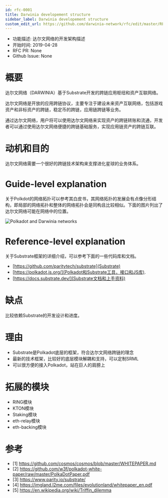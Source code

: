 ```yaml
---
id: rfc-0001
title: Darwinia developement structure
sidebar_label: Darwinia developement structure
custom_edit_url: https://github.com/darwinia-network/rfc/edit/master/RFC/src/0001-darwinia-developement-structure.md
---
```


- 功能描述: 达尔文网络的开发架构描述
- 开始时间: 2019-04-28
- RFC PR: None
- Github Issue: None

# 概要
[summary]: #summary

达尔文网络（DARWINIA）基于Substrate开发的跨链应用枢纽和资产互联网络。

达尔文网络是开放的应用跨链协议，主要专注于建设未来资产互联网络，包括游戏资产和非标资产的跨链，稳定币的跨链，应用链跨链等业务。

通过达尔文网络，用户将可以使用达尔文网络来实现资产的跨链转账和流通，开发者可以通过使用达尔文网络便捷的跨链基础服务，实现应用链资产的跨链互联。


# 动机和目的
[motivation]: #motivation

达尔文网络需要一个很好的跨链技术架构来支撑进化星球的业务体系。

# Guide-level explanation
[guide-level-explanation]: #guide-level-explanation

关于Polkdot的网络拓扑可以参考其白皮书，其网络拓扑的发展会有点像分形结构，即局部的网络拓扑和整体的网络拓扑会是同构且比较相似。下面的图片列出了达尔文网络可能在网络中的位置。


![Polkadot and Darwinia networks](images/0001-darwinia.png)


# Reference-level explanation
[reference-level-explanation]: #reference-level-explanation

关于Substrate框架的详细介绍，可以参考下面的一些代码库和文档。

- [https://github.com/paritytech/substrate](Substrate)
- [https://polkadot.js.org/](Polkadot和Substrate工具，接口和JS库).
- [https://docs.substrate.dev/](Substrate文档和上手资料)

# 缺点
[drawbacks]: #drawbacks

比较依赖Substrate的开发设计和进度。

# 理由
[rationale-and-alternatives]: #rationale-and-alternatives

- Substrate是Polkadot底层的框架，符合达尔文网络跨链的理念
- 最新的技术框架，比较好的底层模块解耦和支持，可以定制SRML
- 可以很方便的接入Polkadot，站在巨人的肩膀上

# 拓展的模块
- RING模块
- KTON模块
- Staking模块
- eth-relay模块
- eth-backing模块

# 参考

- [1] https://github.com/cosmos/cosmos/blob/master/WHITEPAPER.md
- [2] https://github.com/w3f/polkadot-white-paper/raw/master/PolkaDotPaper.pdf
- [3] https://www.parity.io/substrate/
- [4] https://imgland.l2me.com/files/evolutionland/whitepaper_en.pdf
- [5] https://en.wikipedia.org/wiki/Triffin_dilemma
